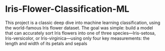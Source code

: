 # Iris-Flower-Classification-ML
This project is a classic deep dive into machine learning classification, using the world-famous Iris flower dataset. The goal was simple: build a model that can accurately sort Iris flowers into one of three species—Iris-setosa, Iris-versicolor, or Iris-virginica—using only four key measurements: the length and width of its petals and sepals
